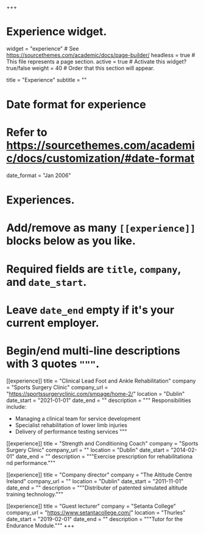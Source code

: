 +++
# Experience widget.
widget = "experience"  # See https://sourcethemes.com/academic/docs/page-builder/
headless = true  # This file represents a page section.
active = true  # Activate this widget? true/false
weight = 40  # Order that this section will appear.

title = "Experience"
subtitle = ""

# Date format for experience
#   Refer to https://sourcethemes.com/academic/docs/customization/#date-format
date_format = "Jan 2006"

# Experiences.
#   Add/remove as many `[[experience]]` blocks below as you like.
#   Required fields are `title`, `company`, and `date_start`.
#   Leave `date_end` empty if it's your current employer.
#   Begin/end multi-line descriptions with 3 quotes `"""`.
[[experience]]
  title = "Clinical Lead Foot and Ankle Rehabilitation"
  company = "Sports Surgery Clinic"
  company_url = "https://sportssurgeryclinic.com/smpage/home-2/"
  location = "Dublin"
  date_start = "2021-01-01"
  date_end = ""
  description = """
  Responsibilities include:
  
  * Managing a clinical team for service development 
  * Specialist rehabilitation of lower limb injuries
  * Delivery of performance testing services 
  """

[[experience]]
  title = "Strength and Conditioning Coach"
  company = "Sports Surgery Clinic"
  company_url = ""
  location = "Dublin"
  date_start = "2014-02-01"
  date_end = ""
  description = """Exercise prescription for rehabilitationa nd performance."""

[[experience]]
  title = "Company director"
  company = "The Altitude Centre Ireland"
  company_url = ""
  location = "Dublin"
  date_start = "2011-11-01"
  date_end = ""
  description = """Distributer of patented simulated altitude training technology."""

[[experience]]
  title = "Guest lecturer"
  company = "Setanta College"
  company_url = "https://www.setantacollege.com/"
  location = "Thurles"
  date_start = "2019-02-01"
  date_end = ""
  description = """Tutor for the Endurance Module."""
+++
